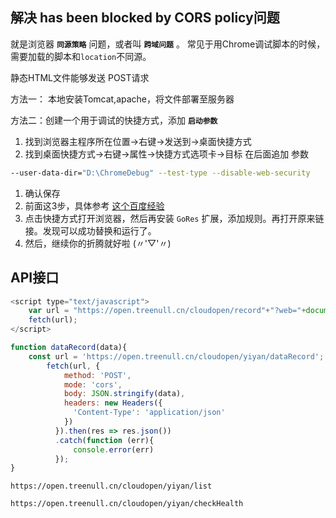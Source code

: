 ## 解决 has been blocked by CORS policy问题



就是浏览器 **`同源策略`** 问题，或者叫 **`跨域问题`** 。
 常见于用Chrome调试脚本的时候，需要加载的脚本和`location`不同源。




静态HTML文件能够发送 POST请求

方法一： 本地安装Tomcat,apache，将文件部署至服务器

方法二：创建一个用于调试的快捷方式，添加 **`启动参数`**

1. 找到浏览器主程序所在位置→右键→发送到→桌面快捷方式
2. 找到桌面快捷方式→右键→属性→快捷方式选项卡→目标
    在后面追加 参数



```bash
--user-data-dir="D:\ChromeDebug" --test-type --disable-web-security 
```

1. 确认保存
2. 前面这3步，具体参考 [这个百度经验](https://links.jianshu.com/go?to=https%3A%2F%2Fjingyan.baidu.com%2Farticle%2F148a1921c9dbf24d71c3b11f.html)
3. 点击快捷方式打开浏览器，然后再安装 `GoRes` 扩展，添加规则。再打开原来链接。发现可以成功替换和运行了。
4. 然后，继续你的折腾就好啦 (〃'▽'〃)



## API接口

```js
<script type="text/javascript">
    var url = "https://open.treenull.cn/cloudopen/record"+"?web="+document.location.host;
    fetch(url);
</script>
```

```js
function dataRecord(data){
    const url = 'https://open.treenull.cn/cloudopen/yiyan/dataRecord';
        fetch(url, {
            method: 'POST',
            mode: 'cors',
            body: JSON.stringify(data),
            headers: new Headers({
              'Content-Type': 'application/json'
            })
          }).then(res => res.json())
          .catch(function (err){
              console.error(err)
          });
}
```

```
https://open.treenull.cn/cloudopen/yiyan/list
```

```
https://open.treenull.cn/cloudopen/yiyan/checkHealth
```

